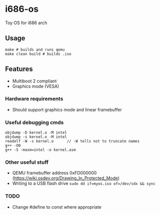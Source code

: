 # i686-os
Toy OS for i686 arch

## Usage
```
make # builds and runs qemu
make clean build # builds .iso
```

## Features
- Multiboot 2 compliant
- Graphics mode (VESA)

### Hardware requirements
- Should support graphics mode and linear framebuffer

### Useful debugging cmds
```
objdump -D kernel.o -M intel
objdump -s kernel.o -M intel
readelf -W -s kernel.o		// -W tells not to truncate names
g++ -O0
g++ -S -masm=intel -o kernel.asm
```

### Other useful stuff
- QEMU framebuffer address 0xFD000000 (https://wiki.osdev.org/Drawing_In_Protected_Mode)
- Writing to a USB flash drive `sudo dd if=myos.iso of=/dev/sdx && sync`

### TODO
- Change #define to const where appropriate
